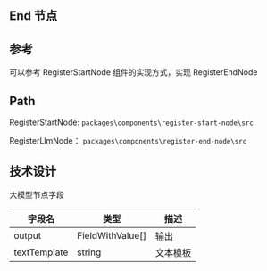## End 节点

## 参考

可以参考 RegisterStartNode 组件的实现方式，实现 RegisterEndNode

## Path

RegisterStartNode: `packages\components\register-start-node\src`

RegisterLlmNode： `packages\components\register-end-node\src`

## 技术设计

大模型节点字段

| 字段名 | 类型 | 描述 |
| --- | --- | --- |
| output | FieldWithValue[] | 输出 |
| textTemplate | string | 文本模板 |
